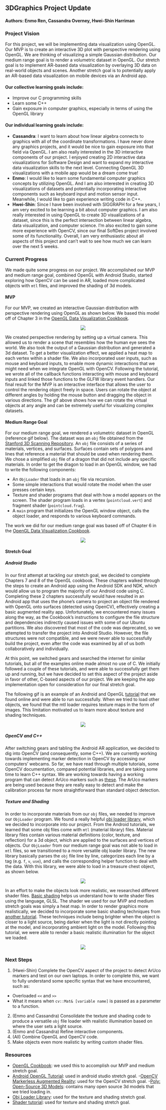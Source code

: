 ## 3DGraphics Project Update
#### Authors: Enmo Ren, Cassandra Overney, Hwei-Shin Harriman

### Project Vision
For this project, we will be implementing data visualization using OpenGL. Our MVP is to create an interactive 3D plot with perspective rendering using OpenGL. We are thinking of visualizing a simple Gaussian distribution. Our medium range goal is to render a volumetric dataset in OpenGL. Our stretch goal is to implement AR-based data visualization by overlaying 3D data on real-world objects and scenes. Another stretch goal is to potentially apply an AR-based data visualization on mobile devices via an Android app.
#### Our collective learning goals include:
- Improve our C programming skills
- Learn some C++
- Gain exposure in computer graphics, especially in terms of using the OpenGL library
#### Our individual learning goals include:
- **Cassandra**: I want to learn about how linear algebra connects to graphics with all of the coordinate transformations. I have never done any graphics projects, and it would be nice to gain exposure into that field via OpenGL. I am also really interested in the 3D interactive components of our project. I enjoyed creating 2D interactive data visualizations for Software Design and want to expand my interactive data visualization skills to the next level. Connecting OpenGL 3D visualizations with a mobile app would be a dream come true!
- **Enmo**: I would like to learn some fundamental computer graphics concepts by utilizing OpenGL. And I am also interested in creating 3D visualizations of datasets and potentially incorporating interactive components such as keyboard input and motion sensor input. Meanwhile, I would like to gain experience writing code in C++.
- **Hwei-Shin**: Since I have been involved with SIGGRAPH for a few years, I am very excited to be learning a bit about computer graphics. I am also really interested in using OpenGL to create 3D visualizations of a dataset, since this is the perfect intersection between linear algebra, data visualization, and computer science. I’m also excited to gain some more experience with OpenCV, since our final SoftDes project involved some of its functionality. Overall, I am very enthusiastic about all aspects of this project and can’t wait to see how much we can learn over the next 5 weeks.

### Current Progress
We made quite some progress on our project. We accomplished our MVP and medium range goal, combined OpenGL with Android Studio, started exploring how OpenCV can be used in AR, loaded more complicated objects with `mtl` files, and improved the shading of 3d models.     

#### MVP
For our MVP, we created an interactive Gaussian distribution with perspective rendering using OpenGL as shown below. We based this model off of Chapter 3 in the [OpenGL Data Visualization Cookbook](https://www.oreilly.com/library/view/opengl-data-visualization/9781782169727/).

<p align="center"> <img src ="https://github.com/Enmoren/SoftSys3DGraphics/blob/master/reports/tutorial3.gif"/> </p>

We created perspective rendering by setting up a virtual camera. This allowed us to render a scene that resembles how the human eye sees the world. We also took the output of a Gaussian distribution and generated a 3d dataset. To get a better visualization effect, we applied a heat map to each vertex within a shader file. We also incorporated user inputs, such as mouse and keyboard inputs, to enable more dynamic interactions that we might need when we integrate OpenGL with OpenCV. Following the tutorial, we wrote all of the callback functions interacting with mouse and keyboard inputs and linked those functions to the GLFW library event handlers. Our final result for the MVP is an interactive interface that allows the user to control the rendering object freely in space. Users can rotate the object at different angles by holding the mouse button and dragging the object in various directions. The gif above shows how we can rotate the virtual objects at any angle and can be extremely useful for visualizing complex datasets.

#### Medium Range Goal
For our medium range goal, we rendered a volumetric dataset in OpenGL (reference gif below). The dataset was an `obj` file obtained from the [Stanford 3D Scanning Repository](http://graphics.stanford.edu/data/3Dscanrep/). An `obj` file consists of a series of materials, vertices, and surfaces. Surfaces contain sets of polygons and lines that reference a material that should be used when rendering them. We chose a simplified `obj` file of a dragon that did not include any specific materials. In order to get the dragon to load in an OpenGL window, we had to write the following components:
-  An `ObjLoader` that loads in an `obj` file via recursion.
-  Some simple interactions that would rotate the model when the user presses certain keys.
-  Texture and shader programs that deal with how a model appears on the screen. The shader program loads in a vertex (`pointcloud.vert`) and fragment shader (`pointcloud.frag`).  
- A `main` program that initializes the OpenGL window object, calls the object loader, and responds to various keyboard commands.

The work we did for our medium range goal was based off of Chapter 6 in the [OpenGL Data Visualization Cookbook](https://www.oreilly.com/library/view/opengl-data-visualization/9781782169727/).      

<p align="center"> <img src ="https://github.com/Enmoren/SoftSys3DGraphics/blob/master/reports/dragon.gif"/> </p>

#### Stretch Goal
##### Android Studio
In our first attempt at tackling our stretch goal, we decided to complete Chapters 7 and 8 of the OpenGL cookbook. These chapters walked through the steps to create an Android app using the Android SDK and NDK, which would allow us to program the majority of our Android code using C. Completing these 2 chapters successfully would have resulted in an Android app that uses the phone’s camera to project an object file rendered with OpenGL onto surfaces (detected using OpenCV), effectively creating a basic augmented reality app. Unfortunately, we encountered many issues along the way, as the Cookbook’s instructions to configure the file structure and dependencies indirectly caused issues with some of our Ubuntu partitions. We also discovered that most of the code was deprecated, so we attempted to transfer the project into Android Studio. However, the file structures were not compatible, and we were never able to successfully build the project, even after the code was examined by all of us both collaboratively and individually.

At this point, we switched gears and searched the internet for similar tutorials, but all of the examples online made almost no use of C. We initially followed a couple of these tutorials, and were able to successfully get them up and running, but we have decided to set this aspect of the project aside in favor of other, C-based aspects of our project. We are keeping the app implementation open for consideration for our final stretch goal.

The following gif is an example of an Android and OpenGL [tutorial](https://github.com/doggycoder/AndroidOpenGLDemo) that we found online and were able to run successfully. When we tried to load other objects, we found that the mtl loader requires texture maps in the form of images. This limitation motivated us to learn more about texture and shading techniques.

<p align="center"> <img src ="https://github.com/Enmoren/SoftSys3DGraphics/blob/master/reports/android.gif"/> </p>

##### OpenCV and C++
After switching gears and tabling the Android AR application, we decided to dig into OpenCV (and consequently, some C++). We are currently working towards implementing marker detection in OpenCV by accessing our computers’ webcams. So far, we have read through multiple tutorials, some OpenCV documentation, compared potential libraries, and are taking some time to learn C++ syntax. We are working towards having a working program that can detect ArUco markers such as [these](https://docs.opencv.org/3.1.0/d5/dae/tutorial_aruco_detection.html). The ArUco markers are being used because they are really easy to detect and make the calibration process far more straightforward than standard object detection.

##### Texture and Shading
In order to incorporate materials from our `obj` files, we needed to improve our `ObjLoader` program. We found a really helpful [obj loader library](https://github.com/rlk/obj), which we decided to incorporate into our project. From the Android tutorials, we learned that some obj files come with `mtl` (material library) files. Material library files contain various material definitions (color, texture, and reflection) for a 3d object, which are applied to the surfaces and vertices of objects. Our `ObjLoader` from our medium range goal was not able to load in `mtl` files, so we transitioned to a more versatile obj loader library. The new library basically parses the `obj` file line by line, categorizes each line by a tag (e.g. `f`, `v`, `use`), and calls the corresponding helper function to deal with the data. With this library, we were able to load in a treasure chest object, as shown below.     

<p align="center"> <img src ="https://github.com/Enmoren/SoftSys3DGraphics/blob/master/reports/chest.gif"/> </p>


In an effort to make the objects look more realistic, we researched different shader files. [Basic shading](https://learnopengl.com/Getting-started/Shaders) helps us understand how to write shader files using the language, GLSL. The shader we used for our MVP and medium stretch goals was simply a heat map. In order to render graphics more realistically, we decided to incorporate some basic shading techniques from [another tutorial](http://www.opengl-tutorial.org/beginners-tutorials/tutorial-8-basic-shading/). These techniques include being brighter when the object is closer to a light source, being darker when the light is not directly pointing at the model, and incorporating ambient light on the model. Following this tutorial, we were able to render a basic realistic illumination for the object we loaded.
<p align="center"> <img src ="https://github.com/Enmoren/SoftSys3DGraphics/blob/master/reports/shader.png"/> </p>

### Next Steps
1. (Hwei-Shin) Complete the OpenCV aspect of the project to detect ArUco markers and test on our own laptops. In order to complete this, we want to fully understand some specific syntax that we have encountered, such as:
- Overloaded `<<` and `>>`
- What it means when `cv::Mat& [variable name]` is passed as a parameter to a function.
2. (Enmo and Cassandra) Consolidate the texture and shading code to produce a versatile `obj` file loader with realistic illumination based on where the user sets a light source.
3. (Enmo and Cassandra) Refine interactive components.
4. (All) Combine OpenGL and OpenCV code.
5. Make objects even more realistic by writing custom shader files.

### Resources
- [OpenGL Cookbook](https://www.oreilly.com/library/view/opengl-data-visualization/9781782169727/): we used this to accomplish our MVP and medium stretch goal.
- [Android OpenGL Tutorial](https://github.com/doggycoder/AndroidOpenGLDemo): used in android studio stretch goal.
-[OpenCV Markerless Augmented Reality](https://medium.com/@ahmetozlu93/marker-less-augmented-reality-by-opencv-and-opengl-531b2af0a130): used for the OpenCV stretch goal.
-[Poly: Open-Source 3D Models](https://poly.google.com/): contains many open source 3d models that we tried loading in.
- [Obj Loader Library](https://github.com/rlk/obj): used for the texture and shading stretch goal.
- [Shader tutorial](http://www.opengl-tutorial.org/): used for texture and shading stretch goal.
